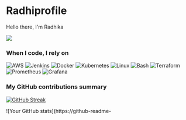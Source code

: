 # Radhiprofile

Hello there, I'm Radhika

![](https://komarev.com/ghpvc/?username=your_username&color=give_your_color)


<h3>When I code, I rely on</h3>
<p>

  <img alt="AWS" src="https://img.shields.io/badge/-AWS-E34F26?style=flat-square&logo=AWS&logoColor=white" />
  <img alt="Jenkins" src="https://img.shields.io/badge/-Jenkins-f7df1c?style=flat-square&logo=Jenkins&logoColor=black" />
  <img alt="Docker" src="https://img.shields.io/badge/-Docker7953b3?style=flat-square&logo=Docker&logoColor=white" />
  <img alt="Kubernetes" src="https://img.shields.io/badge/-Kubernetes-007ACC?style=flat-square&logo=Kubernetes&logoColor=white" />
  <img alt="Linux" src="https://img.shields.io/badge/-Linux-45b8d8?style=flat-square&logo=Linux&logoColor=white" />
  <img alt="Bash" src="https://img.shields.io/badge/-Bash-DD0031?style=flat-square&logo=Bash&logoColor=white" />
  <img alt="Terraform" src="https://img.shields.io/badge/-Terraform-be3d19?style=flat-square&logo=Terraform&logoColor=white" />
  <img alt="Prometheus" src="https://img.shields.io/badge/-Prometheus-30a8ff?style=flat-square&logo=Prometheus&logoColor=white" />
  <img alt="Grafana" src="https://img.shields.io/badge/-Grafana-ff62f6?style=flat-square&logo=Grafana&logoColor=white" />

</p>


<h3>My GitHub contributions summary</h3>

[![GitHub Streak](https://github-readme-streak-stats.herokuapp.com?user=your_username&theme=dark&ring=fb4362&file=fb4362&currStreakNum=fb4362&currStreakLabel=fb4362&hide_border=true)](https://git.io/streak-stats)

![Your GitHub stats](https://github-readme-
